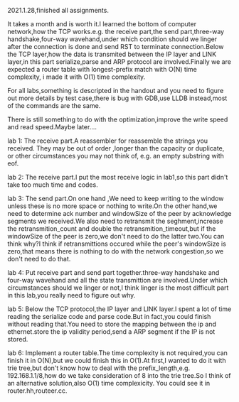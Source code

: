 2021.1.28,finished all assignments. 

It takes a month and is worth it.I learned the bottom of computer network,how the TCP works.e.g. the receive part,the send part,three-way handshake,four-way wavehand,under which condition should we linger after the connection is done and send RST to terminate connection.Below the TCP layer,how the data is transmited between the IP layer and LINK layer,in this part serialize,parse and ARP protocol are involved.Finally we are expected a router table with longest-prefix match with O(N) time complexity, i made it with O(1) time complexity.

For all labs,something is descripted in the handout and you need to figure out more details by test case,there is bug with GDB,use LLDB instead,most of the commands are the same.

There is still something to do with the optimization,improve the write speed and read speed.Maybe later....

lab 1:
	The receive part.A reassembler for reassemble the strings you received. They may be out of order ,longer than the capacity or duplicate, or other circumstances you may not think of, e.g. an empty substring with eof.
	
lab 2:
	The receive part.I put the most receive logic in lab1,so this part didn't take too much time and codes.
	
lab 3:
	The send part.On one hand ,We need to keep writing to the window unless these is no more space or nothing to write.On the other hand,we need to determine ack number and windowSize of the peer by acknowledge segments we received.We also need to retransmit the seghment,increase the retransmition_count and double the retransmition_timeout,but if the windowSize of the peer is zero,we don't need to do the latter two.You can think why?I think if retransmittions occured while the peer's windowSize is zero,that means there is nothing to do with the network congestion,so we don't need to do that.
	
lab 4:
	Put receive part and send part together.three-way handshake and four-way wavehand and all the state transmittion are involved.Under which circumstances should we linger or not,I think linger is the most difficult part in this lab,you really need to figure out why.
	
lab 5:
	Below the TCP protocol,the IP layer and LINK layer.I spent a lot of time reading the serialize code and parse code.But in fact,you could finish without reading that.You need to store the mapping between the ip and ethernet.store the ip validity period,send a ARP segment if the IP is not stored.
	
lab 6:
	Implement a router table.The time complexity is not required,you can finish it in O(N),but we could finish this in O(1).At first,I wanted to do it with trie tree,but don't know how to deal with the prefix_length,e.g. 192.168.1.1/8,how do we take consideration of 8 into the trie tree.So I think of an alternative solution,also O(1) time complexicity. You could see it in router.hh,routeer.cc.
	
